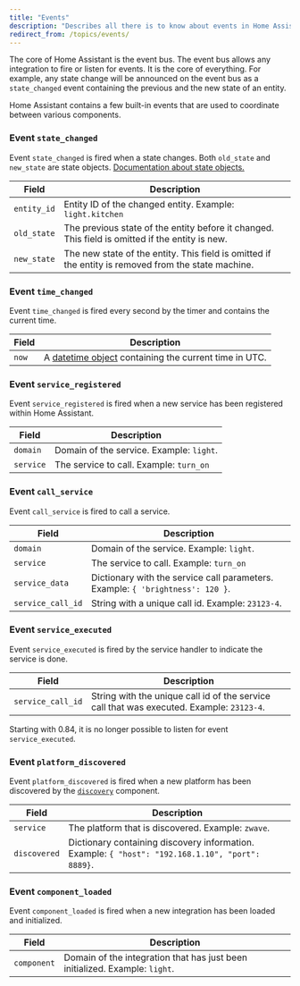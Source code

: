 ```yaml
---
title: "Events"
description: "Describes all there is to know about events in Home Assistant."
redirect_from: /topics/events/
---
```


The core of Home Assistant is the event bus. The event bus allows any integration to fire or listen for events. It is the core of everything. For example, any state change will be announced on the event bus as a `state_changed` event containing the previous and the new state of an entity.

Home Assistant contains a few built-in events that are used to coordinate between various components.

### Event `state_changed`
Event `state_changed` is fired when a state changes. Both `old_state` and `new_state` are state objects. [Documentation about state objects.](/topics/state_object/)

| Field       | Description                                                                                         |
| ----------- | --------------------------------------------------------------------------------------------------- |
| `entity_id` | Entity ID of the changed entity. Example: `light.kitchen`                                           |
| `old_state` | The previous state of the entity before it changed. This field is omitted if the entity is new.     |
| `new_state` | The new state of the entity. This field is omitted if the entity is removed from the state machine. |


### Event `time_changed`
Event `time_changed` is fired every second by the timer and contains the current time.

| Field | Description                                                                                                                  |
| ----- | ---------------------------------------------------------------------------------------------------------------------------- |
| `now` | A [datetime object](https://docs.python.org/3.4/library/datetime.html#datetime.datetime) containing the current time in UTC. |


### Event `service_registered`
Event `service_registered` is fired when a new service has been registered within Home Assistant.

| Field     | Description                              |
| --------- | ---------------------------------------- |
| `domain`  | Domain of the service. Example: `light`. |
| `service` | The service to call. Example: `turn_on`  |


### Event `call_service`
Event `call_service` is fired to call a service.

| Field             | Description                                                                    |
| ----------------- | ------------------------------------------------------------------------------ |
| `domain`          | Domain of the service. Example: `light`.                                       |
| `service`         | The service to call. Example: `turn_on`                                        |
| `service_data`    | Dictionary with the service call parameters. Example: `{ 'brightness': 120 }`. |
| `service_call_id` | String with a unique call id. Example: `23123-4`.                              |

### Event `service_executed`
Event `service_executed` is fired by the service handler to indicate the service is done.

| Field             | Description                                                                               |
| ----------------- | ----------------------------------------------------------------------------------------- |
| `service_call_id` | String with the unique call id of the service call that was executed. Example: `23123-4`. |

<div class='note warning'>

  Starting with 0.84, it is no longer possible to listen for event `service_executed`.

</div>

### Event `platform_discovered`

Event `platform_discovered` is fired when a new platform has been discovered by the [`discovery`](/integrations/discovery/) component.

| Field        | Description                                                                                      |
| ------------ | ------------------------------------------------------------------------------------------------ |
| `service`    | The platform that is discovered. Example: `zwave`.                                               |
| `discovered` | Dictionary containing discovery information. Example: `{ "host": "192.168.1.10", "port": 8889}`. |


### Event `component_loaded`
Event `component_loaded` is fired when a new integration has been loaded and initialized.

| Field       | Description                                                                 |
| ----------- | --------------------------------------------------------------------------- |
| `component` | Domain of the integration that has just been initialized. Example: `light`. |
